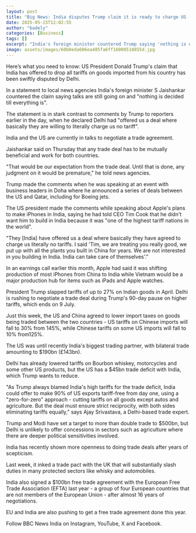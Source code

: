```yaml
---
layout: post
title: "Big News: India disputes Trump claim it is ready to charge US 'no tariffs'"
date: 2025-05-15T12:02:55
author: "badely"
categories: [Business]
tags: []
excerpt: "India's foreign minister countered Trump saying 'nothing is decided till everything is'."
image: assets/images/60b0eda606ea485fa6ff16000518855d.jpg
---
```


Here’s what you need to know: US President Donald Trump's claim that India has offered to drop all tariffs on goods imported from his country has been swiftly disputed by Delhi.

In a statement to local news agencies India's foreign minister S Jaishankar countered the claim saying talks are still going on and "nothing is decided till everything is". 

The statement is in stark contrast to comments by Trump to reporters earlier in the day, when he declared Delhi had "offered us a deal where basically they are willing to literally charge us no tariff".

India and the US are currently in talks to negotiate a trade agreement.

Jaishankar said on Thursday that any trade deal has to be mutually beneficial and  work for both countries. 

"That would be our expectation from the trade deal. Until that is done, any judgment on it would be premature," he told news agencies.

Trump made the comments when he was speaking at an event with business leaders in Doha where he announced a series of deals between the US and Qatar, including for Boeing jets.

The US president made the comments while speaking about Apple's plans to make iPhones in India, saying he had told CEO Tim Cook that he didn't want him to build in India because it was "one of the highest tariff nations in the world". 

 "They [India] have offered us a deal where basically they have agreed to charge us literally no tariffs. I said 'Tim, we are treating you really good, we put up with all the plants you built in China for years. We are not interested in you building in India. India can take care of themselves'." 

In an earnings call earlier this month, Apple had said it was shifting production of most iPhones from China to India while Vietnam would be a major production hub for items such as iPads and Apple watches.

President Trump slapped tariffs of up to 27% on Indian goods in April. Delhi is rushing to negotiate a trade deal during Trump's 90-day pause on higher tariffs, which ends on 9 July. 

Just this week, the US and China agreed to lower import taxes on goods being traded between the two countries - US tariffs on Chinese imports will fall to 30% from 145%, while Chinese tariffs on some US imports will fall to 10% from125%.

The US was until recently India's biggest trading partner, with bilateral trade amounting to $190bn (£143bn).

Delhi has already lowered tariffs on Bourbon whiskey, motorcycles and some other US products, but the US has a $45bn trade deficit with India, which Trump wants to reduce.

"As Trump always blamed India's high tariffs for the trade deficit, India could offer to make 90% of US exports tariff-free from day one, using a "zero-for-zero" approach - cutting tariffs on all goods except autos and agriculture. But the deal must ensure strict reciprocity, with both sides eliminating tariffs equally," says Ajay Srivastava, a Delhi-based trade expert.

Trump and Modi have set a target to more than double trade to $500bn, but Delhi is unlikely to offer concessions in sectors such as agriculture where there are deeper political sensitivities involved.

India has recently shown more openness to doing trade deals after years of scepticism.

Last week, it inked a trade pact with the UK that will substantially slash duties in many protected sectors like whisky and automobiles.

India also signed a $100bn free trade agreement with the European Free Trade Association (EFTA) last year - a group of four European countries that are not members of the European Union - after almost 16 years of negotiations.

EU and India are also pushing to get a free trade agreement done this year.

Follow BBC News India on Instagram, YouTube, X and Facebook.

